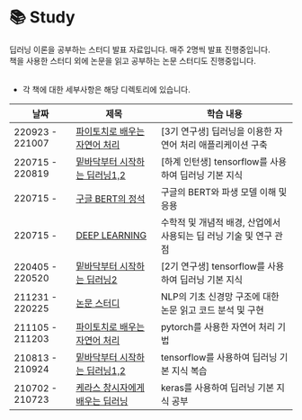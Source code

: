 📚 Study
====================
딥러닝 이론을 공부하는 스터디 발표 자료입니다. 매주 2명씩 발표 진행중입니다. <br>
책을 사용한 스터디 외에 논문을 읽고 공부하는 논문 스터디도 진행중입니다. <br>
<br>

- 각 책에 대한 세부사항은 해당  디렉토리에 있습니다.

|날짜|제목|학습 내용|
|----|----|----|
|220923 - 221007|[파이토치로 배우는 자연어 처리](https://github.com/ssu-humane/Study/tree/main/%ED%8C%8C%EC%9D%B4%ED%86%A0%EC%B9%98%EB%A1%9C%20%EB%B0%B0%EC%9A%B0%EB%8A%94%20%EC%9E%90%EC%97%B0%EC%96%B4%20%EC%B2%98%EB%A6%AC)|[3기 연구생] 딥러닝을 이용한 자연어 처리 애플리케이션 구축 |
|220715 - 220819|[밑바닥부터 시작하는 딥러닝1,2](https://github.com/ssu-humane/Study/tree/main/%EB%B0%91%EB%B0%94%EB%8B%A5%EB%B6%80%ED%84%B0%20%EC%8B%9C%EC%9E%91%ED%95%98%EB%8A%94%20%EB%94%A5%EB%9F%AC%EB%8B%9D)|[하계 인턴생] tensorflow를 사용하여 딥러닝 기본 지식 |
|220715 - |[구글 BERT의 정석](https://github.com/ssu-humane/Study/tree/main/%EA%B5%AC%EA%B8%80%20BERT%EC%9D%98%20%EC%A0%95%EC%84%9D)|구글의 BERT와 파생 모델 이해 및 응용 |
|220715 - |[DEEP LEARNING](https://github.com/ssu-humane/Study/tree/main/DEEP%20LEARNING)|수학적 및 개념적 배경, 산업에서 사용되는 딥 러닝 기술 및 연구 관점 |
|220405 - 220520|[밑바닥부터 시작하는 딥러닝2](https://github.com/ssu-humane/Study/tree/main/%EB%B0%91%EB%B0%94%EB%8B%A5%EB%B6%80%ED%84%B0%20%EC%8B%9C%EC%9E%91%ED%95%98%EB%8A%94%20%EB%94%A5%EB%9F%AC%EB%8B%9D)|[2기 연구생] tensorflow를 사용하여 딥러닝 기본 지식 |
|211231 - 220225|[논문 스터디](https://github.com/ssu-humane/Study/tree/main/%EB%85%BC%EB%AC%B8%20%EC%8A%A4%ED%84%B0%EB%94%94)|NLP의 기초 신경망 구조에 대한 논문 읽고 코드 분석 및 구현|
|211105 - 211203|[파이토치로 배우는 자연어 처리](https://github.com/ssu-humane/Study/tree/main/%ED%8C%8C%EC%9D%B4%ED%86%A0%EC%B9%98%EB%A1%9C%20%EB%B0%B0%EC%9A%B0%EB%8A%94%20%EC%9E%90%EC%97%B0%EC%96%B4%20%EC%B2%98%EB%A6%AC)|pytorch를 사용한 자연어 처리 기법|
|210813 - 210924|[밑바닥부터 시작하는 딥러닝1,2](https://github.com/ssu-humane/Study/tree/main/%EB%B0%91%EB%B0%94%EB%8B%A5%EB%B6%80%ED%84%B0%20%EC%8B%9C%EC%9E%91%ED%95%98%EB%8A%94%20%EB%94%A5%EB%9F%AC%EB%8B%9D)|tensorflow를 사용하여 딥러닝 기본 지식 복습|
|210702 - 210723|[케라스 창시자에게 배우는 딥러닝](https://github.com/ssu-humane/Study/tree/main/%EC%BC%80%EB%9D%BC%EC%8A%A4%20%EC%B0%BD%EC%8B%9C%EC%9E%90%EC%97%90%EA%B2%8C%20%EB%B0%B0%EC%9A%B0%EB%8A%94%20%EB%94%A5%EB%9F%AC%EB%8B%9D)| keras를 사용하여 딥러닝 기본 지식 공부|
